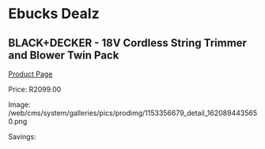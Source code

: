 
# Ebucks Dealz
## BLACK+DECKER - 18V Cordless String Trimmer and Blower Twin Pack
[Product Page](https://www.ebucks.com/web/shop/productSelected.do?prodId=1153356679&catId=714965764)

Price: R2099.00

Image: /web/cms/system/galleries/pics/prodimg/1153356679_detail_1620894435650.png

Savings: 


	
